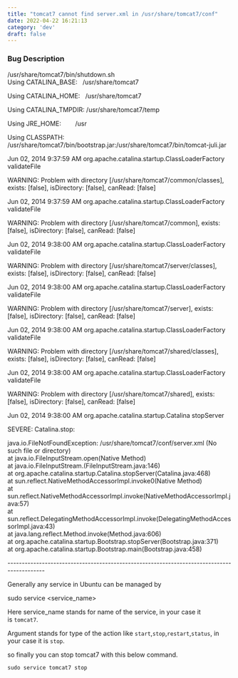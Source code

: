 ```yaml
---
title: "tomcat7 cannot find server.xml in /usr/share/tomcat7/conf"
date: 2022-04-22 16:21:13
category: 'dev'
draft: false
---
```


### Bug Description

/usr/share/tomcat7/bin/shutdown.sh  
Using CATALINA\_BASE:   /usr/share/tomcat7  
  
Using CATALINA\_HOME:   /usr/share/tomcat7  
  
Using CATALINA\_TMPDIR: /usr/share/tomcat7/temp  
  
Using JRE\_HOME:        /usr  
  
Using CLASSPATH:       /usr/share/tomcat7/bin/bootstrap.jar:/usr/share/tomcat7/bin/tomcat-juli.jar  
  
Jun 02, 2014 9:37:59 AM org.apache.catalina.startup.ClassLoaderFactory validateFile  
  
WARNING: Problem with directory \[/usr/share/tomcat7/common/classes\], exists: \[false\], isDirectory: \[false\], canRead: \[false\]  
  
Jun 02, 2014 9:37:59 AM org.apache.catalina.startup.ClassLoaderFactory validateFile  
  
WARNING: Problem with directory \[/usr/share/tomcat7/common\], exists: \[false\], isDirectory: \[false\], canRead: \[false\]  
  
Jun 02, 2014 9:38:00 AM org.apache.catalina.startup.ClassLoaderFactory validateFile  
  
WARNING: Problem with directory \[/usr/share/tomcat7/server/classes\], exists: \[false\], isDirectory: \[false\], canRead: \[false\]  
  
Jun 02, 2014 9:38:00 AM org.apache.catalina.startup.ClassLoaderFactory validateFile  
  
WARNING: Problem with directory \[/usr/share/tomcat7/server\], exists: \[false\], isDirectory: \[false\], canRead: \[false\]  
  
Jun 02, 2014 9:38:00 AM org.apache.catalina.startup.ClassLoaderFactory validateFile  
  
WARNING: Problem with directory \[/usr/share/tomcat7/shared/classes\], exists: \[false\], isDirectory: \[false\], canRead: \[false\]  
  
Jun 02, 2014 9:38:00 AM org.apache.catalina.startup.ClassLoaderFactory validateFile  
  
WARNING: Problem with directory \[/usr/share/tomcat7/shared\], exists: \[false\], isDirectory: \[false\], canRead: \[false\]  
  
Jun 02, 2014 9:38:00 AM org.apache.catalina.startup.Catalina stopServer  
  
SEVERE: Catalina.stop:   
  
java.io.FileNotFoundException: /usr/share/tomcat7/conf/server.xml (No such file or directory)  
at java.io.FileInputStream.open(Native Method)  
at java.io.FileInputStream.<init>(FileInputStream.java:146)  
at org.apache.catalina.startup.Catalina.stopServer(Catalina.java:468)  
at sun.reflect.NativeMethodAccessorImpl.invoke0(Native Method)  
at sun.reflect.NativeMethodAccessorImpl.invoke(NativeMethodAccessorImpl.java:57)  
at sun.reflect.DelegatingMethodAccessorImpl.invoke(DelegatingMethodAccessorImpl.java:43)  
at java.lang.reflect.Method.invoke(Method.java:606)  
at org.apache.catalina.startup.Bootstrap.stopServer(Bootstrap.java:371)  
at org.apache.catalina.startup.Bootstrap.main(Bootstrap.java:458)  

  

\-------------------------------------------------------------------------------------------

  

Generally any service in Ubuntu can be managed by

  

sudo service <service\_name> <argument>

  

Here service\_name stands for name of the service, in your case it is `tomcat7`.

Argument stands for type of the action like `start`,`stop`,`restart`,`status`, in your case it is `stop`.

so finally you can stop tomcat7 with this below command.

    sudo service tomcat7 stop
    

`   `
